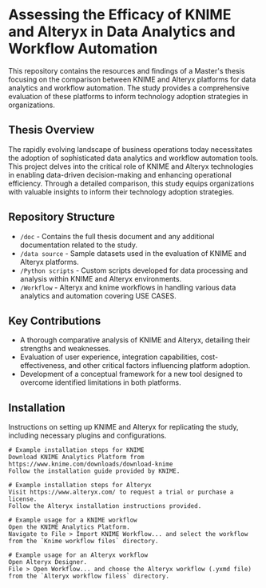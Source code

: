 # Assessing the Efficacy of KNIME and Alteryx in Data Analytics and Workflow Automation

This repository contains the resources and findings of a Master's thesis  focusing on the comparison between KNIME and Alteryx platforms for data analytics and workflow automation. The study provides a comprehensive evaluation of these platforms to inform technology adoption strategies in organizations.

## Thesis Overview

The rapidly evolving landscape of business operations today necessitates the adoption of sophisticated data analytics and workflow automation tools. This project delves into the critical role of KNIME and Alteryx technologies in enabling data-driven decision-making and enhancing operational efficiency. Through a detailed comparison, this study equips organizations with valuable insights to inform their technology adoption strategies.

## Repository Structure

- `/doc` - Contains the full thesis document and any additional documentation related to the study.
- `/data source` - Sample datasets used in the evaluation of KNIME and Alteryx platforms.
- `/Python scripts` - Custom scripts developed for data processing and analysis within KNIME and Alteryx environments.
- `/Workflow` - Alteryx and knime workflows in handling various data analytics and automation covering USE CASES.

## Key Contributions

- A thorough comparative analysis of KNIME and Alteryx, detailing their strengths and weaknesses.
- Evaluation of user experience, integration capabilities, cost-effectiveness, and other critical factors influencing platform adoption.
- Development of a conceptual framework for a new tool designed to overcome identified limitations in both platforms.

## Installation

Instructions on setting up KNIME and Alteryx for replicating the study, including necessary plugins and configurations.

```plaintext
# Example installation steps for KNIME
Download KNIME Analytics Platform from https://www.knime.com/downloads/download-knime
Follow the installation guide provided by KNIME.

# Example installation steps for Alteryx
Visit https://www.alteryx.com/ to request a trial or purchase a license.
Follow the Alteryx installation instructions provided.

# Example usage for a KNIME workflow
Open the KNIME Analytics Platform.
Navigate to File > Import KNIME Workflow... and select the workflow from the `Knime workflow files` directory.

# Example usage for an Alteryx workflow
Open Alteryx Designer.
File > Open Workflow... and choose the Alteryx workflow (.yxmd file) from the `Alteryx workflow filess` directory.

